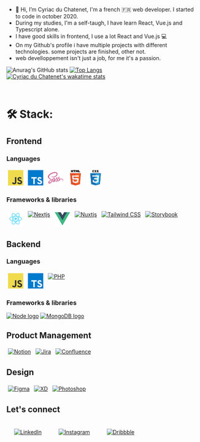 - 👋 Hi, I’m Cyriac du Chatenet, I'm a french 🇫🇷 web developer. I started to code in october 2020.
- During my studies, I'm a self-taugh, I have learn React, Vue.js and Typescript alone.
- I have good skills in frontend, I use a lot React and Vue.js 💻
- On my Github's profile i have multiple projects with different technologies. some projects are finished, other not.
- web develloppement isn't just a job, for me it's a passion.

![Anurag's GitHub stats](https://github-readme-stats.vercel.app/api?username=CyriacduChatenet&show_icons=true&theme=tokyonight)
[![Top Langs](https://github-readme-stats.vercel.app/api/top-langs/?username=CyriacduChatenet&layout=compact&langs_count=8&theme=tokyonight)](https://github.com/anuraghazra/github-readme-stats)
[![Cyriac du Chatenet's wakatime stats](https://github-readme-stats.vercel.app/api/wakatime?username=CyriacduChatenet&layout=compact&langs_count=8&theme=tokyonight)](https://github.com/anuraghazra/github-readme-stats)

<br>

# 🛠 Stack:

## Frontend
### Languages
  <a href="https://devdocs.io/javascript/" target="_blank"><img src="https://raw.githubusercontent.com/github/explore/80688e429a7d4ef2fca1e82350fe8e3517d3494d/topics/javascript/javascript.png" alt="Javascript" height="40" style="vertical-align:top; margin:4px"></a>
   <a href="https://www.typescriptlang.org/" target="_blank">  <img src="https://raw.githubusercontent.com/github/explore/80688e429a7d4ef2fca1e82350fe8e3517d3494d/topics/typescript/typescript.png" alt="Typescript" height="40" style="vertical-align:top; margin:4px"></a>
   <a href="https://sass-lang.com/" target="_blank"><img src="https://raw.githubusercontent.com/github/explore/80688e429a7d4ef2fca1e82350fe8e3517d3494d/topics/sass/sass.png" alt="Sass" height="40" style="vertical-align:top; margin:4px"></a>
   <a href="https://devdocs.io/html/" target="_blank"><img src="https://raw.githubusercontent.com/github/explore/80688e429a7d4ef2fca1e82350fe8e3517d3494d/topics/html/html.png" alt="HTML" height="40" style="vertical-align:top; margin:4px"></a>
   <a href="https://devdocs.io/css/" target="_blank">
   <img src="https://raw.githubusercontent.com/github/explore/80688e429a7d4ef2fca1e82350fe8e3517d3494d/topics/css/css.png" alt="CSS" height="40" style="vertical-align:top; margin:4px">
   </a>

### Frameworks & libraries
  <a href="https://fr.reactjs.org/docs/getting-started.html"><img src="https://raw.githubusercontent.com/github/explore/80688e429a7d4ef2fca1e82350fe8e3517d3494d/topics/react/react.png" alt="React" height="40" style="vertical-align:top; margin:4px" target="_blank"></a>
   <a href="https://nextjs.org/docs" target="_blank"><img src="https://decodenatura.com/static/fb8aa1bb70c9925ce1ae22dc2711b343/nextjs-logo.png" alt="Nextjs" height="40" style="vertical-align:top; margin:4px"></a>
   <a href="https://v2.vuejs.org/v2/guide/?redirect=true" target="_blank"><img src="https://raw.githubusercontent.com/github/explore/80688e429a7d4ef2fca1e82350fe8e3517d3494d/topics/vue/vue.png" alt="Vue" height="40" style="vertical-align:top; margin:4px"></a>
   <a href="https://nuxtjs.org/" target="_blank"><img src="https://www.nuxtjs.cn/NUXTJS-logo-800.png" alt="Nuxtjs" height="40" style="vertical-align:top; margin:4px"></a>
   <a href="https://tailwindcss.com/docs" target="_blank"><img src="https://seeklogo.com/images/T/tailwind-css-logo-5AD4175897-seeklogo.com.png" alt="Tailwind CSS" height="35" style="vertical-align:top; margin:4px"></a>
    <a href="https://storybook.js.org/" target="_blank"><img src="https://d3uyj2gj5wa63n.cloudfront.net/wp-content/uploads/2019/08/011fc620-4cb2-11e9-a51a-fdbb10b4cabb-e1567090000539.png" alt="Storybook" height="35" style="vertical-align:top; margin:4px"></a>

## Backend
### Languages
  <a href="https://devdocs.io/javascript/" target="_blank"><img src="https://raw.githubusercontent.com/github/explore/80688e429a7d4ef2fca1e82350fe8e3517d3494d/topics/javascript/javascript.png" alt="Javascript" height="40" style="vertical-align:top; margin:4px"></a>
   <a href="https://www.typescriptlang.org/" target="_blank">  <img src="https://raw.githubusercontent.com/github/explore/80688e429a7d4ef2fca1e82350fe8e3517d3494d/topics/typescript/typescript.png" alt="Typescript" height="40" style="vertical-align:top; margin:4px"></a>
<a href="https://php.net"><img src="https://upload.wikimedia.org/wikipedia/commons/thumb/2/27/PHP-logo.svg/2560px-PHP-logo.svg.png" alt="PHP" height="40" style="vertical-align:top; margin:4px"></a>

### Frameworks & libraries
<a href="https://nodejs.org/en/"><img src="https://chrissensebe.github.io/presentation-node/img/nodejs-new-pantone-white.png" alt="Node logo" height="200"></a>
<a href="https://www.mongodb.com/"><img src="https://www.ambient-it.net/wp-content/uploads/2018/07/mongodb-175.png" alt="MongoDB logo" height="200"></a>

## Product Management
   <a href="https://www.notion.so/" target="_blank"><img src="https://bubbleplan.net/blog/wp-content/uploads/2021/10/Notion-Logo.png" alt="Notion" height="40" style="vertical-align:top; margin:4px"></a>
   <a href="https://www.atlassian.com/fr/software/jira" target="_blank"><img src="https://encrypted-tbn0.gstatic.com/images?q=tbn:ANd9GcRdtk7DBxLzfqWPMJkYD3HYmmi_m3OZl21p13tbuVptwvWZakCaumcV8IZWs5KXE8Ljlv8&usqp=CAU" alt="Jira" height="40" style="vertical-align:top; margin:4px"></a>
   <a href="https://www.atlassian.com/fr/software/confluence" target="_blank"><img src="https://bubbleplan.net/blog/wp-content/uploads/2020/09/confluence-vector-logo.png" alt="Confluence" height="40" style="vertical-align:top; margin:4px"></a>

## Design
  <a href="https://www.figma.com/" target="_blank"><img src="https://i.pinimg.com/originals/18/f1/72/18f1727873924ba58fde1f739d11b77b.png" alt="Figma" height="40" style="vertical-align:top; margin:4px"></a>
   <a href="https://www.adobe.com/fr/products/xd.html" target="_blank"><img src="https://download.logo.wine/logo/Adobe_XD/Adobe_XD-Logo.wine.png" alt="XD" height="40" style="vertical-align:top; margin:4px"></a>
   <a href="https://www.adobe.com/fr/products/photoshop.html" target="_blank"><img src="https://logosmarcas.net/wp-content/uploads/2020/11/Adobe-Photoshop-Logo.png" alt="Photoshop" height="40" style="vertical-align:top; margin:4px"></a>

## Let's connect

<div>
  <a href="https://www.linkedin.com/in/cyriac-descubes-du-chatenet-4776911b8/" target="_blank"><img src="https://upload.wikimedia.org/wikipedia/commons/thumb/c/ca/LinkedIn_logo_initials.png/768px-LinkedIn_logo_initials.png" alt="LinkedIn" height="60" style="vertical-align:top; margin:20px"></a>
  <a href="https://www.instagram.com/cyriacduchatenet_pro/?hl=fr" target="_blank"><img src="http://assets.stickpng.com/images/580b57fcd9996e24bc43c521.png" alt="Instagram" height="60" style="vertical-align:top; margin:20px"></a>
  <a href="https://dribbble.com/CyriacDuChatenet" target="_blank"><img src="https://cdn.freebiesupply.com/logos/large/2x/dribbble-icon-1-logo-png-transparent.png" alt="Dribbble" height="60" style="vertical-align:top; margin:20px"></a>
</div>
